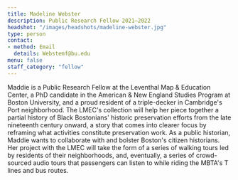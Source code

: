 ```yaml
---
title: Madeline Webster
description: Public Research Fellow 2021–2022
headshot: "/images/headshots/madeline-webster.jpg"
type: person
contact:
- method: Email
  details: Webstemf@bu.edu 
menu: false
staff_category: "fellow"
---
```

Maddie is a Public Research Fellow at the Leventhal Map & Education Center, a PhD candidate in the American & New England Studies Program at Boston University, and a proud resident of a triple-decker in Cambridge's Port neighborhood. The LMEC's collection will help her piece together a partial history of Black Bostonians' historic preservation efforts from the late nineteenth century onward, a story that comes into clearer focus by reframing what activities constitute preservation work. As a public historian, Maddie wants to collaborate with and bolster Boston's citizen historians. Her project with the LMEC will take the form of a series of walking tours led by residents of their neighborhoods, and, eventually, a series of crowd-sourced audio tours that passengers can listen to while riding the MBTA's T lines and bus routes.